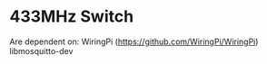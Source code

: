 # 433MHz Switch

Are dependent on:
WiringPi (https://github.com/WiringPi/WiringPi)
libmosquitto-dev
